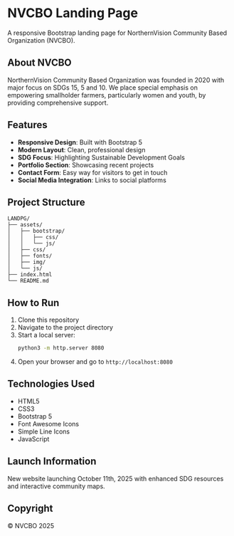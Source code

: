 # NVCBO Landing Page

A responsive Bootstrap landing page for NorthernVision Community Based Organization (NVCBO).

## About NVCBO

NorthernVision Community Based Organization was founded in 2020 with major focus on SDGs 15, 5 and 10. We place special emphasis on empowering smallholder farmers, particularly women and youth, by providing comprehensive support.

## Features

- **Responsive Design**: Built with Bootstrap 5
- **Modern Layout**: Clean, professional design
- **SDG Focus**: Highlighting Sustainable Development Goals
- **Portfolio Section**: Showcasing recent projects
- **Contact Form**: Easy way for visitors to get in touch
- **Social Media Integration**: Links to social platforms

## Project Structure

```
LANDPG/
├── assets/
│   ├── bootstrap/
│   │   ├── css/
│   │   └── js/
│   ├── css/
│   ├── fonts/
│   ├── img/
│   └── js/
├── index.html
└── README.md
```

## How to Run

1. Clone this repository
2. Navigate to the project directory
3. Start a local server:
   ```bash
   python3 -m http.server 8080
   ```
4. Open your browser and go to `http://localhost:8080`

## Technologies Used

- HTML5
- CSS3
- Bootstrap 5
- Font Awesome Icons
- Simple Line Icons
- JavaScript

## Launch Information

New website launching October 11th, 2025 with enhanced SDG resources and interactive community maps.

## Copyright

© NVCBO 2025